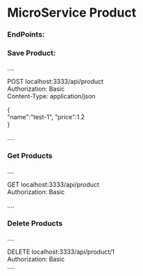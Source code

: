 # MicroService Product

### EndPoints:

### Save Product:
....

POST localhost:3333/api/product\
Authorization: Basic \
Content-Type: application/json

{\
"name":"test-1",
"price":1.2\
}

....

### Get Products
....

GET localhost:3333/api/product \
Authorization: Basic  

....

### Delete Products

....

DELETE localhost:3333/api/product/1 \
Authorization: Basic  \
....

